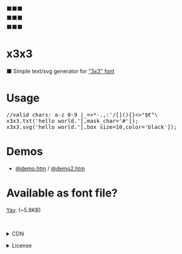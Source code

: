 <pre>⬛⬛⬛
⬛⬛⬛
⬛⬛⬛</pre>

# x3x3
⬛ Simple text/svg generator for <a href="https://en.wikipedia.org/wiki/3x3">"3x3" font</a>

# Usage
<pre>//valid chars: a-z 0-9 |_=+*-.,:'/[](){}<>"$€°\
x3x3.txt('hello world.'[,mask_char='#']);
x3x3.svg('hello world.'[,box_size=10,color='black']);</pre>

# Demos
* <a href="https://mntn-dev.github.io/x3x3/demo.htm">@demo.htm</a> / <a href="https://mntn-dev.github.io/x3x3/demo2.htm">@demo2.htm</a>

# Available as font file?
<a href="https://github.com/mntn-dev/x3x3/raw/master/x3x3.ttf">Yay</a>. (~5.8KB)

<br/><details><summary>CDN</summary><code>https://cdn.jsdelivr.net/gh/mntn-dev/x3x3/x3x3.min.js</code></details>
<details><summary>License</summary><strong>MIT</strong></details>
